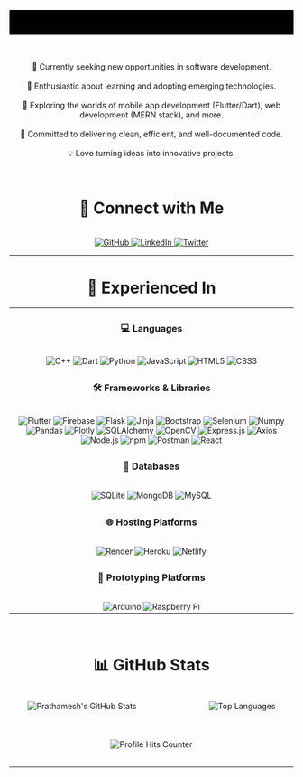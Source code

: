 <p align="center">
  <img src="Prathamesh.gif" />
</p><br>

<p align="center">
💼 Currently seeking new opportunities in software development.<br><br>
🌱 Enthusiastic about learning and adopting emerging technologies.<br><br>
🔭 Exploring the worlds of mobile app development (Flutter/Dart), web development (MERN stack), and more.<br><br>
🚀 Committed to delivering clean, efficient, and well-documented code.<br><br>
💡 Love turning ideas into innovative projects.
</p>
<br>
<div align="center">
  <h1>🔗 Connect with Me</h1><br>
  <a href="https://github.com/PrathameshPatil-01" target="_blank" rel="noopener noreferrer">
    <img src="https://img.shields.io/badge/GitHub-PrathameshPatil--01-blue?style=for-the-badge&logo=github" alt="GitHub">
  </a>
  <a href="https://www.linkedin.com/in/prathamesh-patil-10-12-2001-pp" target="_blank" rel="noopener noreferrer">
    <img src="https://img.shields.io/badge/LinkedIn-Prathamesh%20Patil-blue?style=for-the-badge&logo=linkedin" alt="LinkedIn">
  </a>
  <a href="https://twitter.com/Prathamesh_2703" target="_blank" rel="noopener noreferrer">
    <img src="https://img.shields.io/badge/Twitter-Prathamesh%20Patil-blue?style=for-the-badge&logo=x&logoColor=white" alt="Twitter">
  </a>
</div>

---

<div align="center"><h1> 🚀 Experienced In</h1></div>

<table align="center">
  <tr>
    <td align="center">
      <h3>💻 Languages</h3>
      <br>
      <img src="https://img.shields.io/badge/C%2B%2B-00599C?style=for-the-badge&logo=c%2B%2B&logoColor=white" alt="C++">
      <img src="https://img.shields.io/badge/Dart-0175C2?style=for-the-badge&logo=dart&logoColor=white" alt="Dart">
      <img src="https://img.shields.io/badge/Python-FFD43B?style=for-the-badge&logo=python&logoColor=blue" alt="Python">
      <img src="https://img.shields.io/badge/JavaScript-323330?style=for-the-badge&logo=javascript&logoColor=F7DF1E" alt="JavaScript">
      <img src="https://img.shields.io/badge/HTML5-E34F26.svg?style=for-the-badge&logo=HTML5&logoColor=white" alt="HTML5">
      <img src="https://img.shields.io/badge/CSS3-1572B6.svg?style=for-the-badge&logo=CSS3&logoColor=white" alt="CSS3">
    </td>
  </tr>
  <tr>
    <td align="center">
      <h3>🛠 Frameworks & Libraries</h3><br>
      <img src="https://img.shields.io/badge/Flutter-02569B?style=for-the-badge&logo=flutter&logoColor=white" alt="Flutter">
      <img src="https://img.shields.io/badge/firebase-ffca28?style=for-the-badge&logo=firebase&logoColor=black" alt="Firebase">
      <img src="https://img.shields.io/badge/Flask-000000?style=for-the-badge&logo=flask&logoColor=white" alt="Flask">
      <img src="https://img.shields.io/badge/Jinja-B41717.svg?style=for-the-badge&logo=Jinja&logoColor=white" alt="Jinja">
      <img src="https://img.shields.io/badge/Bootstrap-563D7C?style=for-the-badge&logo=bootstrap&logoColor=white" alt="Bootstrap">
      <img src="https://img.shields.io/badge/Selenium-43B02A?style=for-the-badge&logo=Selenium&logoColor=white" alt="Selenium">
      <img src="https://img.shields.io/badge/Numpy-777BB4?style=for-the-badge&logo=numpy&logoColor=white" alt="Numpy">
      <img src="https://img.shields.io/badge/Pandas-2C2D72?style=for-the-badge&logo=pandas&logoColor=white" alt="Pandas">
      <img src="https://img.shields.io/badge/Plotly-239120?style=for-the-badge&logo=plotly&logoColor=white" alt="Plotly">
      <img src="https://img.shields.io/badge/SQLAlchemy-D71F00.svg?style=for-the-badge&logo=SQLAlchemy&logoColor=white" alt="SQLAlchemy">
      <img src="https://img.shields.io/badge/OpenCV-27338e?style=for-the-badge&logo=OpenCV&logoColor=white" alt="OpenCV">
      <img src="https://img.shields.io/badge/Express%20js-000000?style=for-the-badge&logo=express&logoColor=white" alt="Express.js">
      <img src="https://img.shields.io/badge/axios-671ddf?&style=for-the-badge&logo=axios&logoColor=white" alt="Axios">
      <img src="https://img.shields.io/badge/Node%20js-339933?style=for-the-badge&logo=nodedotjs&logoColor=white" alt="Node.js">
      <img src="https://img.shields.io/badge/npm-CB3837?style=for-the-badge&logo=npm&logoColor=white" alt="npm">
      <img src="https://img.shields.io/badge/Postman-FF6C37?style=for-the-badge&logo=Postman&logoColor=white" alt="Postman">
      <img src="https://img.shields.io/badge/React-20232A?style=for-the-badge&logo=react&logoColor=61DAFB" alt="React">
    </td>
  </tr>
  <tr>
    <td align="center">
      <h3>📂 Databases</h3><br>
      <img src="https://img.shields.io/badge/SQLite-07405E?style=for-the-badge&logo=sqlite&logoColor=white" alt="SQLite">
      <img src="https://img.shields.io/badge/MongoDB-4EA94B?style=for-the-badge&logo=mongodb&logoColor=white" alt="MongoDB">
      <img src="https://img.shields.io/badge/MySQL-005C84?style=for-the-badge&logo=mysql&logoColor=white" alt="MySQL">
    </td>
  </tr>
  <tr>
    <td align="center">
      <h3>🌐 Hosting Platforms</h3><br>
      <img src="https://img.shields.io/badge/Render-46E3B7.svg?style=for-the-badge&logo=Render&logoColor=white" alt="Render">
      <img src="https://img.shields.io/badge/Heroku-430098.svg?style=for-the-badge&logo=Heroku&logoColor=white" alt="Heroku">
      <img src="https://img.shields.io/badge/Netlify-00C7B7?style=for-the-badge&logo=netlify&logoColor=white" alt="Netlify">
    </td>
  </tr>
  <tr>
    <td align="center">
      <h3>🧰 Prototyping Platforms</h3><br>
      <img src="https://img.shields.io/badge/Arduino-00878F.svg?style=for-the-badge&logo=Arduino&logoColor=white" alt="Arduino">
      <img src="https://img.shields.io/badge/Raspberry%20Pi-A22846.svg?style=for-the-badge&logo=Raspberry-Pi&logoColor=white" alt="Raspberry Pi">
    </td>
  </tr>
</table><br>

<div align="center">
  <h1> 📊 GitHub Stats</h1><br>
  <div style="display: flex; justify-content: space-around;">
    <div>
      <img height="180em" src="https://github-readme-stats.vercel.app/api?username=PrathameshPatil-01&show_icons=true&count_private=true&hide=prs&theme=slateorange&bg_color=50,000000,950101" alt="Prathamesh's GitHub Stats"/>
    </div><br><br>
    <div>
      <img height="180em" src="https://github-readme-stats.vercel.app/api/top-langs/?username=PrathameshPatil-01&layout=compact&theme=slateorange&bg_color=50,000000,950101" alt="Top Languages" />
    </div>
  </div>
</div><br><br>

<div align="center">
  <img src="https://komarev.com/ghpvc/?username=PrathameshPatil-01&color=blueviolet" alt="Profile Hits Counter" style="width: 200px; height: 40px;">
</div><br>

---

